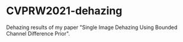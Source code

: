 # CVPRW2021-dehazing

Dehazing results of my paper "Single Image Dehazing Using Bounded Channel Difference Prior".


